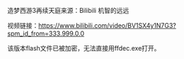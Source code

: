 造梦西游3再续天庭来源：Bilibili 机智的远远

视频链接：https://www.bilibili.com/video/BV1SX4y1N7G3?spm_id_from=333.999.0.0

该版本flash文件已被加密，无法直接用ffdec.exe打开。